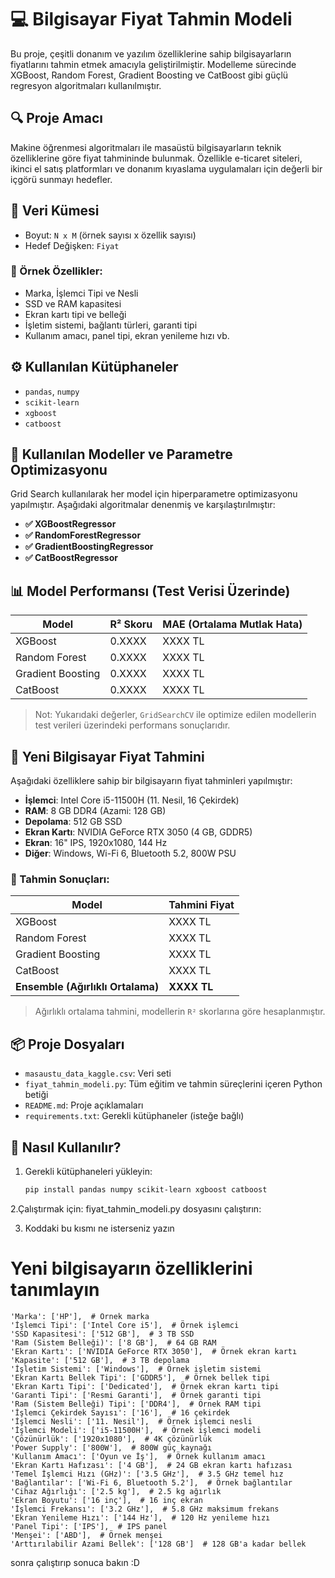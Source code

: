 # 💻 Bilgisayar Fiyat Tahmin Modeli

Bu proje, çeşitli donanım ve yazılım özelliklerine sahip bilgisayarların fiyatlarını tahmin etmek amacıyla geliştirilmiştir. Modelleme sürecinde XGBoost, Random Forest, Gradient Boosting ve CatBoost gibi güçlü regresyon algoritmaları kullanılmıştır.

## 🔍 Proje Amacı

Makine öğrenmesi algoritmaları ile masaüstü bilgisayarların teknik özelliklerine göre fiyat tahmininde bulunmak. Özellikle e-ticaret siteleri, ikinci el satış platformları ve donanım kıyaslama uygulamaları için değerli bir içgörü sunmayı hedefler.

## 📁 Veri Kümesi
- Boyut: `N x M` (örnek sayısı x özellik sayısı)
- Hedef Değişken: `Fiyat`

### 📌 Örnek Özellikler:
- Marka, İşlemci Tipi ve Nesli
- SSD ve RAM kapasitesi
- Ekran kartı tipi ve belleği
- İşletim sistemi, bağlantı türleri, garanti tipi
- Kullanım amacı, panel tipi, ekran yenileme hızı vb.

## ⚙️ Kullanılan Kütüphaneler

- `pandas`, `numpy`
- `scikit-learn`
- `xgboost`
- `catboost`

## 🧪 Kullanılan Modeller ve Parametre Optimizasyonu

Grid Search kullanılarak her model için hiperparametre optimizasyonu yapılmıştır. Aşağıdaki algoritmalar denenmiş ve karşılaştırılmıştır:

- **✅ XGBoostRegressor**
- **✅ RandomForestRegressor**
- **✅ GradientBoostingRegressor**
- **✅ CatBoostRegressor**

## 📊 Model Performansı (Test Verisi Üzerinde)

| Model              | R² Skoru | MAE (Ortalama Mutlak Hata) |
|--------------------|----------|-----------------------------|
| XGBoost            | 0.XXXX   | XXXX TL                     |
| Random Forest      | 0.XXXX   | XXXX TL                     |
| Gradient Boosting  | 0.XXXX   | XXXX TL                     |
| CatBoost           | 0.XXXX   | XXXX TL                     |

> Not: Yukarıdaki değerler, `GridSearchCV` ile optimize edilen modellerin test verileri üzerindeki performans sonuçlarıdır.

## 🤖 Yeni Bilgisayar Fiyat Tahmini

Aşağıdaki özelliklere sahip bir bilgisayarın fiyat tahminleri yapılmıştır:

- **İşlemci**: Intel Core i5-11500H (11. Nesil, 16 Çekirdek)
- **RAM**: 8 GB DDR4 (Azami: 128 GB)
- **Depolama**: 512 GB SSD
- **Ekran Kartı**: NVIDIA GeForce RTX 3050 (4 GB, GDDR5)
- **Ekran**: 16" IPS, 1920x1080, 144 Hz
- **Diğer**: Windows, Wi-Fi 6, Bluetooth 5.2, 800W PSU

### 🔮 Tahmin Sonuçları:

| Model              | Tahmini Fiyat |
|--------------------|----------------|
| XGBoost            | XXXX TL         |
| Random Forest      | XXXX TL         |
| Gradient Boosting  | XXXX TL         |
| CatBoost           | XXXX TL         |
| **Ensemble (Ağırlıklı Ortalama)** | **XXXX TL** |

> Ağırlıklı ortalama tahmini, modellerin `R²` skorlarına göre hesaplanmıştır.

## 📦 Proje Dosyaları

- `masaustu_data_kaggle.csv`: Veri seti
- `fiyat_tahmin_modeli.py`: Tüm eğitim ve tahmin süreçlerini içeren Python betiği
- `README.md`: Proje açıklamaları
- `requirements.txt`: Gerekli kütüphaneler (isteğe bağlı)

## 🚀 Nasıl Kullanılır?

1. Gerekli kütüphaneleri yükleyin:
   ```bash
   pip install pandas numpy scikit-learn xgboost catboost
2.Çalıştırmak için:
   fiyat_tahmin_modeli.py dosyasını çalıştırın:

3. Koddaki bu kısmı ne isterseniz yazın
# Yeni bilgisayarın özelliklerini tanımlayın
    'Marka': ['HP'],  # Örnek marka
    'İşlemci Tipi': ['Intel Core i5'],  # Örnek işlemci
    'SSD Kapasitesi': ['512 GB'],  # 3 TB SSD
    'Ram (Sistem Belleği)': ['8 GB'],  # 64 GB RAM
    'Ekran Kartı': ['NVIDIA GeForce RTX 3050'],  # Örnek ekran kartı
    'Kapasite': ['512 GB'],  # 3 TB depolama
    'İşletim Sistemi': ['Windows'],  # Örnek işletim sistemi
    'Ekran Kartı Bellek Tipi': ['GDDR5'],  # Örnek bellek tipi
    'Ekran Kartı Tipi': ['Dedicated'],  # Örnek ekran kartı tipi
    'Garanti Tipi': ['Resmi Garanti'],  # Örnek garanti tipi
    'Ram (Sistem Belleği) Tipi': ['DDR4'],  # Örnek RAM tipi
    'İşlemci Çekirdek Sayısı': ['16'],  # 16 çekirdek
    'İşlemci Nesli': ['11. Nesil'],  # Örnek işlemci nesli
    'İşlemci Modeli': ['i5-11500H'],  # Örnek işlemci modeli
    'Çözünürlük': ['1920x1080'],  # 4K çözünürlük
    'Power Supply': ['800W'],  # 800W güç kaynağı
    'Kullanım Amacı': ['Oyun ve İş'],  # Örnek kullanım amacı
    'Ekran Kartı Hafızası': ['4 GB'],  # 24 GB ekran kartı hafızası
    'Temel İşlemci Hızı (GHz)': ['3.5 GHz'],  # 3.5 GHz temel hız
    'Bağlantılar': ['Wi-Fi 6, Bluetooth 5.2'],  # Örnek bağlantılar
    'Cihaz Ağırlığı': ['2.5 kg'],  # 2.5 kg ağırlık
    'Ekran Boyutu': ['16 inç'],  # 16 inç ekran
    'İşlemci Frekansı': ['3.2 GHz'],  # 5.8 GHz maksimum frekans
    'Ekran Yenileme Hızı': ['144 Hz'],  # 120 Hz yenileme hızı
    'Panel Tipi': ['IPS'],  # IPS panel
    'Menşei': ['ABD'],  # Örnek menşei
    'Arttırılabilir Azami Bellek': ['128 GB']  # 128 GB'a kadar bellek
sonra çalıştırıp sonuca bakın :D
